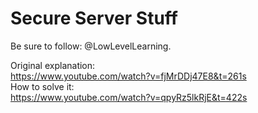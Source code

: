 # Secure Server Stuff

Be sure to follow: @LowLevelLearning.

Original explanation: <br/>
https://www.youtube.com/watch?v=fjMrDDj47E8&t=261s <br/>
How to solve it: <br/>
https://www.youtube.com/watch?v=qpyRz5lkRjE&t=422s <br/>